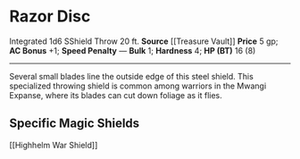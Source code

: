 ﻿---
ac: '1'
bulk: '1'
hardness: '4'
hp: 16 (8)
id: '14'
item_category: Shields
item_subcategory: Base Shields
level: '0'
name: Razor Disc
price: 5 gp
rarity: Common
source: '[[DATABASE/source/Treasure Vault|Treasure Vault]]'
speed_penalty: null
trait:
- '[[DATABASE/trait/Integrated|Integrated 1d6 S]]'
- '[[DATABASE/trait/Shield Throw|Shield Throw 20 ft.]]'
type: Shield

---
# Razor Disc

<span class="item-trait">Integrated 1d6 S</span><span class="item-trait">Shield Throw 20 ft.</span>
**Source** [[Treasure Vault]] 
**Price** 5 gp; **AC Bonus** +1; **Speed Penalty** —
**Bulk** 1; **Hardness** 4; **HP (BT)** 16 (8)

---
Several small blades line the outside edge of this steel shield. This specialized throwing shield is common among warriors in the Mwangi Expanse, where its blades can cut down foliage as it flies.

## Specific Magic Shields

[[Highhelm War Shield]]